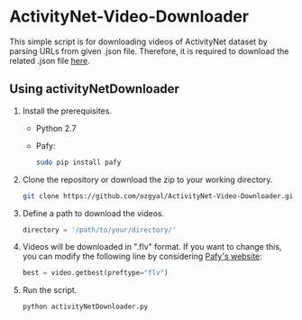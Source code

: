 # ActivityNet-Video-Downloader

This simple script is for downloading videos of ActivityNet dataset by parsing URLs from given .json file. Therefore, it is required to download the related .json file [here](http://activity-net.org/download.html).

## Using activityNetDownloader

1. Install the prerequisites.

	- Python 2.7
	
	- Pafy:

		``` bash
	   sudo pip install pafy
	   ```

2. Clone the repository or download the zip to your working directory.

	```bash
   git clone https://github.com/ozgyal/ActivityNet-Video-Downloader.git
   ```

3. Define a path to download the videos. 
	
    ```python
	directory = '/path/to/your/directory/'
    ```

4. Videos will be downloaded in ".flv" format. If you want to change this, you can modify the following line by considering [Pafy's website](https://pypi.python.org/pypi/pafy):

	```python
	best = video.getbest(preftype="flv")
    ```
    
5. Run the script.

	``` bash
	python activityNetDownloader.py
	```
